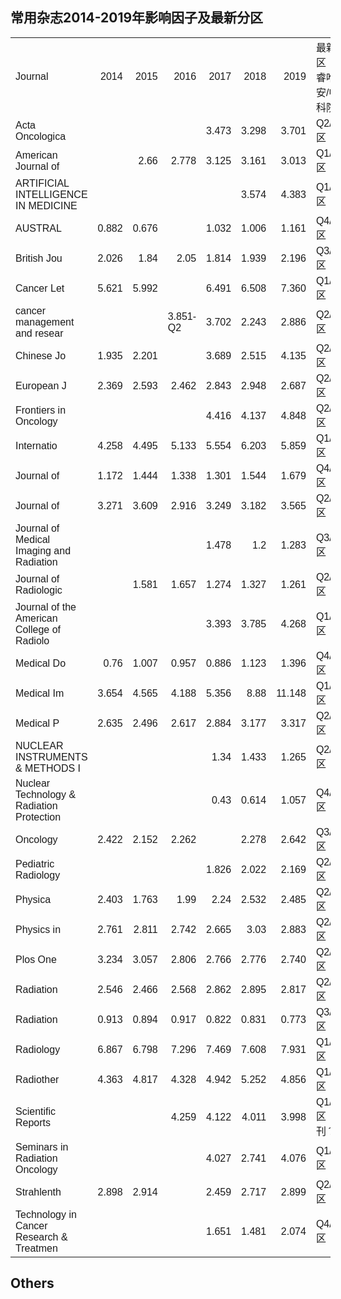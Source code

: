 <!--
## Welcome to GitHub Pages

You can use the [editor on GitHub](https://github.com/StevendeLiu/reasearch.stevendeliu.io/edit/gh-pages/index.md) to maintain and preview the content for your website in Markdown files.

Whenever you commit to this repository, GitHub Pages will run [Jekyll](https://jekyllrb.com/) to rebuild the pages in your site, from the content in your Markdown files.

### Markdown

Markdown is a lightweight and easy-to-use syntax for styling your writing. It includes conventions for

```markdown
Syntax highlighted code block

# Header 1
## Header 2
### Header 3

- Bulleted
- List

1. Numbered
2. List

**Bold** and _Italic_ and `Code` text

[Link](url) and ![Image](src)
```

For more details see [GitHub Flavored Markdown](https://guides.github.com/features/mastering-markdown/).

### Jekyll Themes

Your Pages site will use the layout and styles from the Jekyll theme you have selected in your [repository settings](https://github.com/StevendeLiu/reasearch.stevendeliu.io/settings). The name of this theme is saved in the Jekyll `_config.yml` configuration file.

### Support or Contact

Having trouble with Pages? Check out our [documentation](https://docs.github.com/categories/github-pages-basics/) or [contact support](https://github.com/contact) and we’ll help you sort it out.
-->
<html>
<head>
<style>
table {
  font-family: arial, sans-serif;
  border-collapse: collapse;
  width: 100%;
}

td, th {
  border: 1px solid #dddddd;
  text-align: left;
  padding: 8px;
}

tr:nth-child(even) {
  background-color: #dddddd;
}
</style>
</head>
</html>

## 常用杂志2014-2019年影响因子及最新分区
<table border=0 cellpadding=0 cellspacing=0 width=512 style='border-collapse: 
 collapse;table-layout:fixed;width:384pt'>
 <col width=64 span=8 style='width:48pt'>
 <tr height=17 style='mso-height-source:userset;height:12.75pt' id='r0'>
<td height=17 width=64 style='height:12.75pt;width:48pt;'>Journal</td>
<td width=64 align=right x:num="2014" style='text-align:right;width:48pt;'>2014</td>
<td width=64 align=right x:num="2015" style='text-align:right;width:48pt;'>2015</td>
<td width=64 align=right x:num="2016" style='text-align:right;width:48pt;'>2016</td>
<td width=64 align=right x:num="2017" style='text-align:right;width:48pt;'>2017</td>
<td width=64 align=right x:num="2018" style='text-align:right;width:48pt;'>2018</td>
<td width=64 align=right x:num="2019" style='text-align:right;width:48pt;'>2019</td>
<td width=64 style='width:48pt;'>最新分区（科睿唯安/中科院）</td>
 </tr>
 <tr height=17 style='mso-height-source:userset;height:12.75pt' id='r1'>
<td height=17 style='height:12.75pt;'>Acta Oncologica</td>
<td></td>
<td></td>
<td></td>
<td align=right x:num="3.4729999999999999" style='text-align:right;'>3.473</td>
<td align=right x:num="3.298" style='text-align:right;'>3.298</td>
<td align=right x:num="3.7010000000000001" style='text-align:right;'>3.701</td>
<td>Q2/3区</td>
 </tr>
 <tr height=17 style='mso-height-source:userset;height:12.75pt' id='r2'>
<td height=17 style='height:12.75pt;'>American Journal of <span style='display:none'>Roentgenology</span></td>
<td></td>
<td align=right x:num="2.66" style='text-align:right;'>2.66</td>
<td align=right x:num="2.778" style='text-align:right;'>2.778</td>
<td align=right x:num="3.125" style='text-align:right;'>3.125</td>
<td align=right x:num="3.161" style='text-align:right;'>3.161</td>
<td align=right x:num="3.0129999999999999" style='text-align:right;'>3.013</td>
<td>Q1/3区</td>
 </tr>
 <tr height=17 style='mso-height-source:userset;height:12.75pt' id='r3'>
<td height=17 style='height:12.75pt;'>ARTIFICIAL INTELLIGENCE IN MEDICINE</td>
<td></td>
<td></td>
<td></td>
<td></td>
<td align=right x:num="3.5739999999999998" style='text-align:right;'>3.574</td>
<td align=right x:num="4.383" style='text-align:right;'>4.383</td>
<td>Q1/3区</td>
 </tr>
 <tr height=17 style='mso-height-source:userset;height:12.75pt' id='r4'>
<td height=17 style='height:12.75pt;overflow:hidden;'>AUSTRAL<span style='display:none'>ASIAN PHYSICAL &amp; ENGINEERING SCIENCES IN MEDICINE</span></td>
<td class=x21 align=right x:num="0.88200000000000001" style='text-align:right;'>0.882</td>
<td class=x21 align=right x:num="0.67600000000000005" style='text-align:right;'>0.676</td>
<td></td>
<td align=right x:num="1.032" style='text-align:right;'>1.032</td>
<td align=right x:num="1.006" style='text-align:right;'>1.006</td>
<td align=right x:num="1.161" style='text-align:right;'>1.161</td>
<td>Q4/4区</td>
 </tr>
 <tr height=17 style='mso-height-source:userset;height:12.75pt' id='r5'>
<td height=17 style='height:12.75pt;overflow:hidden;'>British Jou<span style='display:none'>rnal of Radiology</span></td>
<td align=right x:num="2.0259999999999998" style='text-align:right;'>2.026</td>
<td align=right x:num="1.84" style='text-align:right;'>1.84</td>
<td align=right x:num="2.05" style='text-align:right;'>2.05</td>
<td align=right x:num="1.8140000000000001" style='text-align:right;'>1.814</td>
<td align=right x:num="1.9390000000000001" style='text-align:right;'>1.939</td>
<td align=right x:num="2.1960000000000002" style='text-align:right;'>2.196</td>
<td>Q3/4区</td>
 </tr>
 <tr height=17 style='mso-height-source:userset;height:12.75pt' id='r6'>
<td height=17 style='height:12.75pt;overflow:hidden;'>Cancer Let<span style='display:none'>ters</span></td>
<td align=right x:num="5.6210000000000004" style='text-align:right;'>5.621</td>
<td align=right x:num="5.992" style='text-align:right;'>5.992</td>
<td></td>
<td align=right x:num="6.4909999999999997" style='text-align:right;'>6.491</td>
<td align=right x:num="6.508" style='text-align:right;'>6.508</td>
<td class=x22 align=right x:num="7.36" style='text-align:right;'>7.360</td>
<td>Q1/1区</td>
 </tr>
 <tr height=17 style='mso-height-source:userset;height:12.75pt' id='r7'>
<td height=17 style='height:12.75pt;'>cancer management and resear<span style='display:none'>ch</span></td>
<td></td>
<td></td>
<td>3.851-Q2</td>
<td align=right x:num="3.702" style='text-align:right;'>3.702</td>
<td align=right x:num="2.2429999999999999" style='text-align:right;'>2.243</td>
<td align=right x:num="2.8860000000000001" style='text-align:right;'>2.886</td>
<td>Q2/3区</td>
 </tr>
 <tr height=17 style='mso-height-source:userset;height:12.75pt' id='r8'>
<td height=17 style='height:12.75pt;overflow:hidden;'>Chinese Jo<span style='display:none'>urnal of Cancer Research</span></td>
<td align=right x:num="1.935" style='text-align:right;'>1.935</td>
<td align=right x:num="2.2010000000000001" style='text-align:right;'>2.201</td>
<td></td>
<td align=right x:num="3.6890000000000001" style='text-align:right;'>3.689</td>
<td align=right x:num="2.515" style='text-align:right;'>2.515</td>
<td align=right x:num="4.135" style='text-align:right;'>4.135</td>
<td>Q2/3区</td>
 </tr>
 <tr height=17 style='mso-height-source:userset;height:12.75pt' id='r9'>
<td height=17 style='height:12.75pt;overflow:hidden;'>European J<span style='display:none'>ournal of Radiology</span></td>
<td align=right x:num="2.3690000000000002" style='text-align:right;'>2.369</td>
<td align=right x:num="2.593" style='text-align:right;'>2.593</td>
<td align=right x:num="2.4620000000000002" style='text-align:right;'>2.462</td>
<td align=right x:num="2.843" style='text-align:right;'>2.843</td>
<td align=right x:num="2.948" style='text-align:right;'>2.948</td>
<td align=right x:num="2.6869999999999998" style='text-align:right;'>2.687</td>
<td>Q2/3区</td>
 </tr>
 <tr height=17 style='mso-height-source:userset;height:12.75pt' id='r10'>
<td height=17 style='height:12.75pt;'>Frontiers in Oncology</td>
<td></td>
<td></td>
<td></td>
<td align=right x:num="4.4160000000000004" style='text-align:right;'>4.416</td>
<td align=right x:num="4.1369999999999996" style='text-align:right;'>4.137</td>
<td align=right x:num="4.8479999999999999" style='text-align:right;'>4.848</td>
<td>Q2/2区</td>
 </tr>
 <tr height=17 style='mso-height-source:userset;height:12.75pt' id='r11'>
<td height=17 style='height:12.75pt;overflow:hidden;'>Internatio<span style='display:none'>nal Journal of Radiation Oncology Biology Physics</span></td>
<td align=right x:num="4.258" style='text-align:right;'>4.258</td>
<td align=right x:num="4.495" style='text-align:right;'>4.495</td>
<td align=right x:num="5.133" style='text-align:right;'>5.133</td>
<td align=right x:num="5.5540000000000003" style='text-align:right;'>5.554</td>
<td align=right x:num="6.2030000000000003" style='text-align:right;'>6.203</td>
<td align=right x:num="5.859" style='text-align:right;'>5.859</td>
<td>Q1/2区</td>
 </tr>
 <tr height=17 style='mso-height-source:userset;height:12.75pt' id='r12'>
<td height=17 style='height:12.75pt;overflow:hidden;'>Journal of <span style='display:none'>Applied Clinical Medical Physics</span></td>
<td align=right x:num="1.1719999999999999" style='text-align:right;'>1.172</td>
<td align=right x:num="1.444" style='text-align:right;'>1.444</td>
<td align=right x:num="1.3380000000000001" style='text-align:right;'>1.338</td>
<td align=right x:num="1.3009999999999999" style='text-align:right;'>1.301</td>
<td align=right x:num="1.544" style='text-align:right;'>1.544</td>
<td align=right x:num="1.6790000000000001" style='text-align:right;'>1.679</td>
<td>Q4/4区</td>
 </tr>
 <tr height=17 style='mso-height-source:userset;height:12.75pt' id='r13'>
<td height=17 style='height:12.75pt;overflow:hidden;'>Journal of<span style='display:none'> Cancer</span></td>
<td align=right x:num="3.2709999999999999" style='text-align:right;'>3.271</td>
<td align=right x:num="3.609" style='text-align:right;'>3.609</td>
<td align=right x:num="2.9159999999999999" style='text-align:right;'>2.916</td>
<td align=right x:num="3.2490000000000001" style='text-align:right;'>3.249</td>
<td align=right x:num="3.1819999999999999" style='text-align:right;'>3.182</td>
<td align=right x:num="3.565" style='text-align:right;'>3.565</td>
<td>Q2/3区</td>
 </tr>
 <tr height=17 style='mso-height-source:userset;height:12.75pt' id='r14'>
<td height=17 style='height:12.75pt;'>Journal of Medical Imaging and Radiation <span style='display:none'>Oncology</span></td>
<td></td>
<td></td>
<td></td>
<td align=right x:num="1.478" style='text-align:right;'>1.478</td>
<td align=right x:num="1.20" style='text-align:right;'>1.2</td>
<td align=right x:num="1.2829999999999999" style='text-align:right;'>1.283</td>
<td>Q3/4区</td>
 </tr>
 <tr height=17 style='mso-height-source:userset;height:12.75pt' id='r15'>
<td height=17 style='height:12.75pt;'>Journal of Radiologic<span style='display:none'>al Protection</span></td>
<td></td>
<td align=right x:num="1.581" style='text-align:right;'>1.581</td>
<td align=right x:num="1.657" style='text-align:right;'>1.657</td>
<td align=right x:num="1.274" style='text-align:right;'>1.274</td>
<td align=right x:num="1.327" style='text-align:right;'>1.327</td>
<td align=right x:num="1.2609999999999999" style='text-align:right;'>1.261</td>
<td>Q2/4区</td>
 </tr>
 <tr height=17 style='mso-height-source:userset;height:12.75pt' id='r16'>
<td height=17 style='height:12.75pt;'>Journal of the American College of Radiolo<span style='display:none'>gy</span></td>
<td></td>
<td></td>
<td></td>
<td align=right x:num="3.3929999999999998" style='text-align:right;'>3.393</td>
<td align=right x:num="3.785" style='text-align:right;'>3.785</td>
<td align=right x:num="4.2679999999999998" style='text-align:right;'>4.268</td>
<td>Q1/3区</td>
 </tr>
 <tr height=17 style='mso-height-source:userset;height:12.75pt' id='r17'>
<td height=17 style='height:12.75pt;overflow:hidden;'>Medical Do<span style='display:none'>simetry</span></td>
<td class=x23 align=right x:num="0.76" style='text-align:right;'>0.76</td>
<td align=right x:num="1.0069999999999999" style='text-align:right;'>1.007</td>
<td class=x21 align=right x:num="0.95699999999999996" style='text-align:right;'>0.957</td>
<td class=x21 align=right x:num="0.88600000000000001" style='text-align:right;'>0.886</td>
<td align=right x:num="1.123" style='text-align:right;'>1.123</td>
<td align=right x:num="1.3959999999999999" style='text-align:right;'>1.396</td>
<td>Q4/4区</td>
 </tr>
 <tr height=17 style='mso-height-source:userset;height:12.75pt' id='r18'>
<td height=17 style='height:12.75pt;overflow:hidden;'>Medical Im<span style='display:none'>age Analysis</span></td>
<td align=right x:num="3.6539999999999999" style='text-align:right;'>3.654</td>
<td align=right x:num="4.565" style='text-align:right;'>4.565</td>
<td align=right x:num="4.1879999999999997" style='text-align:right;'>4.188</td>
<td align=right x:num="5.3559999999999999" style='text-align:right;'>5.356</td>
<td align=right x:num="8.88" style='text-align:right;'>8.88</td>
<td align=right x:num="11.148" style='text-align:right;'>11.148</td>
<td>Q1/2区</td>
 </tr>
 <tr height=17 style='mso-height-source:userset;height:12.75pt' id='r19'>
<td height=17 style='height:12.75pt;overflow:hidden;'>Medical P<span style='display:none'>hysics</span></td>
<td align=right x:num="2.635" style='text-align:right;'>2.635</td>
<td align=right x:num="2.496" style='text-align:right;'>2.496</td>
<td align=right x:num="2.617" style='text-align:right;'>2.617</td>
<td align=right x:num="2.8839999999999999" style='text-align:right;'>2.884</td>
<td align=right x:num="3.177" style='text-align:right;'>3.177</td>
<td align=right x:num="3.3170000000000002" style='text-align:right;'>3.317</td>
<td>Q2/3区</td>
 </tr>
 <tr height=17 style='mso-height-source:userset;height:12.75pt' id='r20'>
<td height=17 style='height:12.75pt;'>NUCLEAR INSTRUMENTS &amp; METHODS I<span style='display:none'>N PHYSICS RESEARCH SECTION A-ACCELERATORS SPECTROMETERS DETECTORS AND ASSOCIATED EQUIPMENT</span></td>
<td></td>
<td></td>
<td></td>
<td align=right x:num="1.34" style='text-align:right;'>1.34</td>
<td align=right x:num="1.4330000000000001" style='text-align:right;'>1.433</td>
<td align=right x:num="1.265" style='text-align:right;'>1.265</td>
<td>Q2/4区</td>
 </tr>
 <tr height=17 style='mso-height-source:userset;height:12.75pt' id='r21'>
<td height=17 style='height:12.75pt;'>Nuclear Technology &amp; Radiation Protection</td>
<td></td>
<td></td>
<td></td>
<td class=x23 align=right x:num="0.43" style='text-align:right;'>0.43</td>
<td class=x21 align=right x:num="0.61399999999999999" style='text-align:right;'>0.614</td>
<td align=right x:num="1.0569999999999999" style='text-align:right;'>1.057</td>
<td>Q4/4区</td>
 </tr>
 <tr height=17 style='mso-height-source:userset;height:12.75pt' id='r22'>
<td height=17 style='height:12.75pt;'>Oncology</td>
<td align=right x:num="2.4220000000000002" style='text-align:right;'>2.422</td>
<td align=right x:num="2.1520000000000001" style='text-align:right;'>2.152</td>
<td align=right x:num="2.262" style='text-align:right;'>2.262</td>
<td></td>
<td align=right x:num="2.278" style='text-align:right;'>2.278</td>
<td align=right x:num="2.6419999999999999" style='text-align:right;'>2.642</td>
<td>Q3/4区</td>
 </tr>
 <tr height=17 style='mso-height-source:userset;height:12.75pt' id='r23'>
<td height=17 style='height:12.75pt;'>Pediatric Radiology</td>
<td></td>
<td></td>
<td></td>
<td align=right x:num="1.8260000000000001" style='text-align:right;'>1.826</td>
<td align=right x:num="2.0219999999999998" style='text-align:right;'>2.022</td>
<td align=right x:num="2.169" style='text-align:right;'>2.169</td>
<td>Q2/4区</td>
 </tr>
 <tr height=17 style='mso-height-source:userset;height:12.75pt' id='r24'>
<td height=17 style='height:12.75pt;overflow:hidden;'>Physica <span style='display:none'>Medica-European Journal of Medical Physics</span></td>
<td align=right x:num="2.403" style='text-align:right;'>2.403</td>
<td align=right x:num="1.7629999999999999" style='text-align:right;'>1.763</td>
<td align=right x:num="1.99" style='text-align:right;'>1.99</td>
<td align=right x:num="2.24" style='text-align:right;'>2.24</td>
<td align=right x:num="2.532" style='text-align:right;'>2.532</td>
<td align=right x:num="2.485" style='text-align:right;'>2.485</td>
<td>Q2/4区</td>
 </tr>
 <tr height=17 style='mso-height-source:userset;height:12.75pt' id='r25'>
<td height=17 style='height:12.75pt;overflow:hidden;'>Physics in<span style='display:none'> Medicine and Biology</span></td>
<td align=right x:num="2.7610000000000001" style='text-align:right;'>2.761</td>
<td align=right x:num="2.8109999999999999" style='text-align:right;'>2.811</td>
<td align=right x:num="2.742" style='text-align:right;'>2.742</td>
<td align=right x:num="2.665" style='text-align:right;'>2.665</td>
<td align=right x:num="3.03" style='text-align:right;'>3.03</td>
<td align=right x:num="2.883" style='text-align:right;'>2.883</td>
<td>Q2/3区</td>
 </tr>
 <tr height=17 style='mso-height-source:userset;height:12.75pt' id='r26'>
<td height=17 style='height:12.75pt;'>Plos One</td>
<td align=right x:num="3.234" style='text-align:right;'>3.234</td>
<td align=right x:num="3.0569999999999999" style='text-align:right;'>3.057</td>
<td align=right x:num="2.806" style='text-align:right;'>2.806</td>
<td align=right x:num="2.766" style='text-align:right;'>2.766</td>
<td align=right x:num="2.7759999999999998" style='text-align:right;'>2.776</td>
<td class=x22 align=right x:num="2.74" style='text-align:right;'>2.740</td>
<td>Q2/3区</td>
 </tr>
 <tr height=17 style='mso-height-source:userset;height:12.75pt' id='r27'>
<td height=17 style='height:12.75pt;overflow:hidden;'>Radiation <span style='display:none'>oncology</span></td>
<td align=right x:num="2.5459999999999998" style='text-align:right;'>2.546</td>
<td align=right x:num="2.4660000000000002" style='text-align:right;'>2.466</td>
<td align=right x:num="2.5680000000000001" style='text-align:right;'>2.568</td>
<td align=right x:num="2.8620000000000001" style='text-align:right;'>2.862</td>
<td align=right x:num="2.895" style='text-align:right;'>2.895</td>
<td align=right x:num="2.8170000000000002" style='text-align:right;'>2.817</td>
<td>Q2/3区</td>
 </tr>
 <tr height=17 style='mso-height-source:userset;height:12.75pt' id='r28'>
<td height=17 style='height:12.75pt;overflow:hidden;'>Radiation <span style='display:none'>Protection Dosimetry</span></td>
<td class=x21 align=right x:num="0.91300000000000003" style='text-align:right;'>0.913</td>
<td class=x21 align=right x:num="0.89400000000000002" style='text-align:right;'>0.894</td>
<td class=x21 align=right x:num="0.91700000000000004" style='text-align:right;'>0.917</td>
<td class=x21 align=right x:num="0.82199999999999995" style='text-align:right;'>0.822</td>
<td class=x21 align=right x:num="0.83099999999999996" style='text-align:right;'>0.831</td>
<td class=x21 align=right x:num="0.77300000000000002" style='text-align:right;'>0.773</td>
<td>Q3/4区</td>
 </tr>
 <tr height=17 style='mso-height-source:userset;height:12.75pt' id='r29'>
<td height=17 style='height:12.75pt;'>Radiology</td>
<td align=right x:num="6.867" style='text-align:right;'>6.867</td>
<td align=right x:num="6.798" style='text-align:right;'>6.798</td>
<td align=right x:num="7.2960000000000003" style='text-align:right;'>7.296</td>
<td align=right x:num="7.4690000000000003" style='text-align:right;'>7.469</td>
<td align=right x:num="7.6079999999999997" style='text-align:right;'>7.608</td>
<td align=right x:num="7.931" style='text-align:right;'>7.931</td>
<td>Q1/1区</td>
 </tr>
 <tr height=17 style='mso-height-source:userset;height:12.75pt' id='r30'>
<td height=17 style='height:12.75pt;overflow:hidden;'>Radiother<span style='display:none'>apy and Oncology</span></td>
<td align=right x:num="4.3630000000000004" style='text-align:right;'>4.363</td>
<td align=right x:num="4.8170000000000002" style='text-align:right;'>4.817</td>
<td align=right x:num="4.3280000000000003" style='text-align:right;'>4.328</td>
<td align=right x:num="4.9420000000000002" style='text-align:right;'>4.942</td>
<td align=right x:num="5.2519999999999998" style='text-align:right;'>5.252</td>
<td align=right x:num="4.8559999999999999" style='text-align:right;'>4.856</td>
<td>Q1/2区</td>
 </tr>
 <tr height=17 style='mso-height-source:userset;height:12.75pt' id='r31'>
<td height=17 style='height:12.75pt;'>Scientific Reports</td>
<td></td>
<td></td>
<td align=right x:num="4.2590000000000003" style='text-align:right;'>4.259</td>
<td align=right x:num="4.1219999999999999" style='text-align:right;'>4.122</td>
<td align=right x:num="4.0110000000000001" style='text-align:right;'>4.011</td>
<td align=right x:num="3.9980000000000002" style='text-align:right;'>3.998</td>
<td>Q1/3区（水刊？）</td>
 </tr>
 <tr height=17 style='mso-height-source:userset;height:12.75pt' id='r32'>
<td height=17 style='height:12.75pt;'>Seminars in Radiation Oncology</td>
<td></td>
<td></td>
<td></td>
<td align=right x:num="4.0270000000000001" style='text-align:right;'>4.027</td>
<td align=right x:num="2.7410000000000001" style='text-align:right;'>2.741</td>
<td align=right x:num="4.0759999999999996" style='text-align:right;'>4.076</td>
<td>Q1/2区</td>
 </tr>
 <tr height=17 style='mso-height-source:userset;height:12.75pt' id='r33'>
<td height=17 style='height:12.75pt;overflow:hidden;'>Strahlenth<span style='display:none'>erapie und Onkologie</span></td>
<td align=right x:num="2.8980000000000001" style='text-align:right;'>2.898</td>
<td align=right x:num="2.9140000000000001" style='text-align:right;'>2.914</td>
<td></td>
<td align=right x:num="2.4590000000000001" style='text-align:right;'>2.459</td>
<td align=right x:num="2.7170000000000001" style='text-align:right;'>2.717</td>
<td align=right x:num="2.899" style='text-align:right;'>2.899</td>
<td>Q2/3区</td>
 </tr>
 <tr height=17 style='mso-height-source:userset;height:12.75pt' id='r34'>
<td height=17 style='height:12.75pt;'>Technology in Cancer Research &amp; Treatmen<span style='display:none'>t</span></td>
<td></td>
<td></td>
<td></td>
<td align=right x:num="1.651" style='text-align:right;'>1.651</td>
<td align=right x:num="1.4810000000000001" style='text-align:right;'>1.481</td>
<td align=right x:num="2.0739999999999998" style='text-align:right;'>2.074</td>
<td>Q4/4区</td>
 </tr>
<![if supportMisalignedColumns]>
 <tr height=0 style='display:none'>
  <td width=64 style='width:48pt'></td>
  <td width=64 style='width:48pt'></td>
  <td width=64 style='width:48pt'></td>
  <td width=64 style='width:48pt'></td>
  <td width=64 style='width:48pt'></td>
  <td width=64 style='width:48pt'></td>
  <td width=64 style='width:48pt'></td>
  <td width=64 style='width:48pt'></td>
 </tr>
 <![endif]>
</table>

<!--
| Journal                                                                                                                   | 2014  | 2015  | 2016     | 2017  | 2018  | 2019   | 最新分区（科睿唯安/中科院） |
|---------------------------------------------------------------------------------------------------------------------------|-------|-------|----------|-------|-------|--------|-----------------------------|
| Acta Oncologica                                                                                                           |       |       |          | 3.473 | 3.298 | 3.701  | Q2/3区                      |
| American Journal of Roentgenology                                                                                         |       | 2.66  | 2.778    | 3.125 | 3.161 | 3.013  | Q1/3区                      |
| ARTIFICIAL INTELLIGENCE IN MEDICINE                                                                                       |       |       |          |       | 3.574 | 4.383  | Q1/3区                      |
| AUSTRALASIAN PHYSICAL & ENGINEERING SCIENCES IN MEDICINE                                                                  | 0.882 | 0.676 |          | 1.032 | 1.006 | 1.161  | Q4/4区                      |
| British Journal of Radiology                                                                                              | 2.026 | 1.84  | 2.05     | 1.814 | 1.939 | 2.196  | Q3/4区                      |
| Cancer Letters                                                                                                            | 5.621 | 5.992 |          | 6.491 | 6.508 | 7.360  | Q1/1区                      |
| cancer management and research                                                                                            |       |       | 3.851-Q2 | 3.702 | 2.243 | 2.886  | Q2/3区                      |
| Chinese Journal of Cancer Research                                                                                        | 1.935 | 2.201 |          | 3.689 | 2.515 | 4.135  | Q2/3区                      |
| European Journal of Radiology                                                                                             | 2.369 | 2.593 | 2.462    | 2.843 | 2.948 | 2.687  | Q2/3区                      |
| Frontiers in Oncology                                                                                                     |       |       |          | 4.416 | 4.137 | 4.848  | Q2/2区                      |
| International Journal of Radiation Oncology Biology Physics                                                               | 4.258 | 4.495 | 5.133    | 5.554 | 6.203 | 5.859  | Q1/2区                      |
| Journal of Applied Clinical Medical Physics                                                                               | 1.172 | 1.444 | 1.338    | 1.301 | 1.544 | 1.679  | Q4/4区                      |
| Journal of Cancer                                                                                                         | 3.271 | 3.609 | 2.916    | 3.249 | 3.182 | 3.565  | Q2/3区                      |
| Journal of Medical Imaging and Radiation Oncology                                                                         |       |       |          | 1.478 | 1.2   | 1.283  | Q3/4区                      |
| Journal of Radiological Protection                                                                                        |       | 1.581 | 1.657    | 1.274 | 1.327 | 1.261  | Q2/4区                      |
| Journal of the American College of Radiology                                                                              |       |       |          | 3.393 | 3.785 | 4.268  | Q1/3区                      |
| Medical Dosimetry                                                                                                         | 0.76  | 1.007 | 0.957    | 0.886 | 1.123 | 1.396  | Q4/4区                      |
| Medical Image Analysis                                                                                                    | 3.654 | 4.565 | 4.188    | 5.356 | 8.88  | 11.148 | Q1/2区                      |
| Medical Physics                                                                                                           | 2.635 | 2.496 | 2.617    | 2.884 | 3.177 | 3.317  | Q2/3区                      |
| NUCLEAR INSTRUMENTS & METHODS IN PHYSICS RESEARCH SECTION A-ACCELERATORS SPECTROMETERS DETECTORS AND ASSOCIATED EQUIPMENT |       |       |          | 1.34  | 1.433 | 1.265  | Q2/4区                      |
| Nuclear Technology & Radiation Protection                                                                                 |       |       |          | 0.43  | 0.614 | 1.057  | Q4/4区                      |
| Oncology                                                                                                                  | 2.422 | 2.152 | 2.262    |       | 2.278 | 2.642  | Q3/4区                      |
| Pediatric Radiology                                                                                                       |       |       |          | 1.826 | 2.022 | 2.169  | Q2/4区                      |
| Physica Medica-European Journal of Medical Physics                                                                        | 2.403 | 1.763 | 1.99     | 2.24  | 2.532 | 2.485  | Q2/4区                      |
| Physics in Medicine and Biology                                                                                           | 2.761 | 2.811 | 2.742    | 2.665 | 3.03  | 2.883  | Q2/3区                      |
| Plos One                                                                                                                  | 3.234 | 3.057 | 2.806    | 2.766 | 2.776 | 2.740  | Q2/3区                      |
| Radiation oncology                                                                                                        | 2.546 | 2.466 | 2.568    | 2.862 | 2.895 | 2.817  | Q2/3区                      |
| Radiation Protection Dosimetry                                                                                            | 0.913 | 0.894 | 0.917    | 0.822 | 0.831 | 0.773  | Q3/4区                      |
| Radiology                                                                                                                 | 6.867 | 6.798 | 7.296    | 7.469 | 7.608 | 7.931  | Q1/1区                      |
| Radiotherapy and Oncology                                                                                                 | 4.363 | 4.817 | 4.328    | 4.942 | 5.252 | 4.856  | Q1/2区                      |
| Scientific Reports                                                                                                        |       |       | 4.259    | 4.122 | 4.011 | 3.998  | Q1/3区（水刊？）            |
| Seminars in Radiation Oncology                                                                                            |       |       |          | 4.027 | 2.741 | 4.076  | Q1/2区                      |
| Strahlentherapie und Onkologie                                                                                            | 2.898 | 2.914 |          | 2.459 | 2.717 | 2.899  | Q2/3区                      |
| Technology in Cancer Research & Treatment                                                                                 |       |       |          | 1.651 | 1.481 | 2.074  | Q4/4区                      |
-->

## Others
